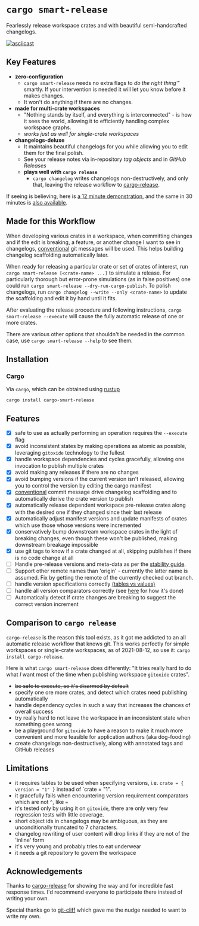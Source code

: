 # `cargo smart-release`

Fearlessly release workspace crates and with beautiful semi-handcrafted changelogs.

[![asciicast](https://asciinema.org/a/cJyZGUCCUIe75pQ9QZO2aZSOl.svg)](https://asciinema.org/a/cJyZGUCCUIe75pQ9QZO2aZSOl)

## Key Features

* **zero-configuration**
  * `cargo smart-release` needs no extra flags to _do the right thing™️_ smartly. If your intervention is needed it will let you know before it makes changes.
  * It won't do anything if there are no changes.
* **made for multi-crate workspaces**
  * "Nothing stands by itself, and everything is interconnected" - is how it sees the world, allowing it to efficiently handling complex workspace graphs.
  * _works just as well for single-crate workspaces_
* **changelogs-deluxe**
  * It maintains beautiful changelogs for you while allowing you to edit them for the final polish.
  * See your release notes via in-repository _tag objects_ and in _GitHub Releases_
  * **plays well with `cargo release`**
    * `cargo changelog` writes changelogs non-destructively, and only that, leaving the release workflow to [cargo-release].
  
If seeing is believing, here is [a 12 minute demonstration](https://www.youtube.com/watch?v=EOft_uMDVYE), and the same in 30 minutes is [also available](https://youtu.be/a4CzzxJ7ecE).

## Made for this Workflow

When developing various crates in a workspace, when committing changes and if the edit is breaking, a feature, or another
change I want to see in changelogs, [conventional] git messages will be used. This helps building changelog scaffolding automatically later.

When ready for releasing a particular crate or set of crates of interest, run `cargo smart-release [<crate-name> ...]` to simulate a release. For particularly thorough
but error-prone simulations (as in false positives) one could run `cargo smart-release --dry-run-cargo-publish`. To polish changelogs, run `cargo changelog --write --only <crate-name>`
to update the scaffolding and edit it by hand until it fits.

After evaluating the release procedure and following instructions,
`cargo smart-release --execute` will cause the fully automatic release of one or more crates.

There are various other options that shouldn't be needed in the common case, use `cargo smart-release --help` to see them.

[conventional]: https://www.conventionalcommits.org

## Installation

### Cargo
Via `cargo`, which can be obtained using [rustup][rustup]

```
cargo install cargo-smart-release
```

## Features

* [x] safe to use as actually performing an operation requires the `--execute` flag
* [x] avoid inconsistent states by making operations as atomic as possible, leveraging `gitoxide` technology to the fullest
* [x] handle workspace dependencies and cycles gracefully, allowing one invocation to publish multiple crates
* [x] avoid making any releases if there are no changes
* [x] avoid bumping versions if the current version isn't released, allowing you to control the version by editing the cargo manifest
* [x] [conventional] commit message drive changelog scaffolding and to automatically derive the crate version to publish
* [x] automatically release dependent workspace pre-release crates along with the desired one if they changed since their last release
* [x] automatically adjust manifest versions and update manifests of crates which use those whose versions were incremented
* [x] conservatively bump downstream workspace crates in the light of breaking changes, even though these won't be published, making downstream breakage impossible
* [x] use git tags to know if a crate changed at all, skipping publishes if there is no code change at all
* [ ] Handle pre-release versions and meta-data as per the [stability guide].
* [ ] Support other remote names than 'origin' - currently the latter name is assumed. Fix by getting the remote of the currently checked out branch.
* [ ] handle version specifications correctly [(tables vs values)](https://github.com/Byron/cargo-release/blob/master/src/cargo.rs#L179:L207)
* [ ] handle all version comparators correctly (see [here](https://github.com/Byron/cargo-release/blob/master/src/version.rs#L192:L226) for how it's done)
* [ ] Automatically detect if crate changes are breaking to suggest the correct version increment

## Comparison to `cargo release`

`cargo-release` is the reason this tool exists, as it got me addicted to an all automatic release workflow that knows git. This works perfectly
for simple workspaces or single-crate workspaces, as of 2021-08-12, so use it: `cargo install cargo-release`.

Here is what `cargo smart-release` does differently: "It tries really hard to do what _I_ want most of the time when publishing workspace `gitoxide` crates".

- ~~be safe to execute, so it's disarmed by default~~
- specify one ore more crates, and detect which crates need publishing automatically
- handle dependency cycles in such a way that increases the chances of overall success
- try really hard to not leave the workspace in an inconsistent state when something goes wrong
- be a playground for `gitoxide` to have a reason to make it much more convenient and more feasible for application authors (aka dog-fooding)
- create changelogs non-destructively, along with annotated tags and GitHub releases

## Limitations

* it requires tables to be used when specifying versions, i.e. `crate = { version = "1" }` instead of `crate  = "1".
* it gracefully fails when encountering version requirement comparators which are not `^`, like `=`
* it's tested only by using it on `gitoxide`, there are only very few regression tests with little coverage.
* short object ids in changelogs may be ambiguous, as they are unconditionally truncated to 7 characters.
* changelog rewriting of user content will drop links if they are not of the 'inline' form
* it's very young and probably tries to eat underwear
* it needs a git repository to govern the workspace

## Acknowledgements

Thanks to [cargo-release] for showing the way and for incredible fast response times. I'd recommend everyone to participate there instead of writing your own.

Special thanks go to [git-cliff] which gave me the nudge needed to want to write my own.

[cargo-release]: https://github.com/sunng87/cargo-release/issues/224
[git-cliff]: https://github.com/orhun/git-cliff
[rustup]: https://rustup.rs/
[stability guide]: https://github.com/Byron/gitoxide/blob/stability/STABILITY.md
